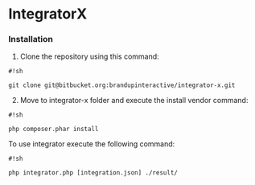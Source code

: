 # IntegratorX #

### Installation ###

1. Clone the repository using this command: 

```
#!sh

git clone git@bitbucket.org:brandupinteractive/integrator-x.git
```

2. Move to integrator-x folder and execute the install vendor command: 


```
#!sh

php composer.phar install

```

To use integrator execute the following command:

```
#!sh

php integrator.php [integration.json] ./result/

```




